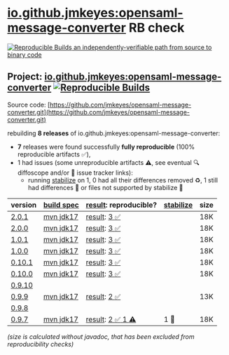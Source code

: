 [io.github.jmkeyes:opensaml-message-converter](https://central.sonatype.com/artifact/io.github.jmkeyes/opensaml-message-converter/versions) RB check
=======

[![Reproducible Builds](https://reproducible-builds.org/images/logos/rb.svg) an independently-verifiable path from source to binary code](https://reproducible-builds.org/)

## Project: [io.github.jmkeyes:opensaml-message-converter](https://central.sonatype.com/artifact/io.github.jmkeyes/opensaml-message-converter/versions) [![Reproducible Builds](https://img.shields.io/endpoint?url=https://raw.githubusercontent.com/jvm-repo-rebuild/reproducible-central/master/content/io/github/jmkeyes/opensaml-message-converter/badge.json)](https://github.com/jvm-repo-rebuild/reproducible-central/blob/master/content/io/github/jmkeyes/opensaml-message-converter/README.md)

Source code: [https://github.com/jmkeyes/opensaml-message-converter.git](https://github.com/jmkeyes/opensaml-message-converter.git)

rebuilding **8 releases** of io.github.jmkeyes:opensaml-message-converter:
- **7** releases were found successfully **fully reproducible** (100% reproducible artifacts :white_check_mark:),
- 1 had issues (some unreproducible artifacts :warning:, see eventual :mag: diffoscope and/or :memo: issue tracker links):
  - running [stabilize](doc/stabilize.md) on 1, 0 had all their differences removed :recycle:, 1 still had differences :rotating_light: or files not supported by stabilize :no_entry_sign:

| version | [build spec](/BUILDSPEC.md) | [result](https://reproducible-builds.org/docs/jvm/): reproducible? | [stabilize](https://github.com/google/oss-rebuild/blob/main/cmd/stabilize/README.md) | size |
| -- | --------- | ------ | ------ | -- |
| [2.0.1](https://central.sonatype.com/artifact/io.github.jmkeyes/opensaml-message-converter/2.0.1/pom) | [mvn jdk17](opensaml-message-converter-2.0.1.buildspec) | [result](opensaml-message-converter-2.0.1.buildinfo): [3 :white_check_mark: ](opensaml-message-converter-2.0.1.buildcompare) | | 18K |
| [2.0.0](https://central.sonatype.com/artifact/io.github.jmkeyes/opensaml-message-converter/2.0.0/pom) | [mvn jdk17](opensaml-message-converter-2.0.0.buildspec) | [result](opensaml-message-converter-2.0.0.buildinfo): [3 :white_check_mark: ](opensaml-message-converter-2.0.0.buildcompare) | | 18K |
| [1.0.1](https://central.sonatype.com/artifact/io.github.jmkeyes/opensaml-message-converter/1.0.1/pom) | [mvn jdk17](opensaml-message-converter-1.0.1.buildspec) | [result](opensaml-message-converter-1.0.1.buildinfo): [3 :white_check_mark: ](opensaml-message-converter-1.0.1.buildcompare) | | 18K |
| [1.0.0](https://central.sonatype.com/artifact/io.github.jmkeyes/opensaml-message-converter/1.0.0/pom) | [mvn jdk17](opensaml-message-converter-1.0.0.buildspec) | [result](opensaml-message-converter-1.0.0.buildinfo): [3 :white_check_mark: ](opensaml-message-converter-1.0.0.buildcompare) | | 18K |
| [0.10.1](https://central.sonatype.com/artifact/io.github.jmkeyes/opensaml-message-converter/0.10.1/pom) | [mvn jdk17](opensaml-message-converter-0.10.1.buildspec) | [result](opensaml-message-converter-0.10.1.buildinfo): [3 :white_check_mark: ](opensaml-message-converter-0.10.1.buildcompare) | | 18K |
| [0.10.0](https://central.sonatype.com/artifact/io.github.jmkeyes/opensaml-message-converter/0.10.0/pom) | [mvn jdk17](opensaml-message-converter-0.10.0.buildspec) | [result](opensaml-message-converter-0.10.0.buildinfo): [3 :white_check_mark: ](opensaml-message-converter-0.10.0.buildcompare) | | 18K |
| [0.9.10](https://central.sonatype.com/artifact/io.github.jmkeyes/opensaml-message-converter/0.9.10/pom) | | | |
| [0.9.9](https://central.sonatype.com/artifact/io.github.jmkeyes/opensaml-message-converter/0.9.9/pom) | [mvn jdk17](opensaml-message-converter-0.9.9.buildspec) | [result](opensaml-message-converter-0.9.9.buildinfo): [2 :white_check_mark: ](opensaml-message-converter-0.9.9.buildcompare) | | 13K |
| [0.9.8](https://central.sonatype.com/artifact/io.github.jmkeyes/opensaml-message-converter/0.9.8/pom) | | | |
| [0.9.7](https://central.sonatype.com/artifact/io.github.jmkeyes/opensaml-message-converter/0.9.7/pom) | [mvn jdk17](opensaml-message-converter-0.9.7.buildspec) | [result](opensaml-message-converter-0.9.7.buildinfo): [2 :white_check_mark:  1 :warning:](opensaml-message-converter-0.9.7.buildcompare) | 1 :rotating_light: | 18K |

<i>(size is calculated without javadoc, that has been excluded from reproducibility checks)</i>
